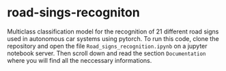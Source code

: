 # road-sings-recogniton
Multiclass classification model for the recognition of 21 different road signs used in autonomous car systems using pytorch.
To run this code, clone the repository and open the file `Road_signs_recognition.ipynb` on a jupyter notebook server. Then scroll down and read the section `Documentation` where you will find all the neccessary informations.
